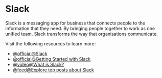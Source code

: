 # Slack

Slack is a messaging app for business that connects people to the information that they need. By bringing people together to work as one unified team, Slack transforms the way that organisations communicate.

Visit the following resources to learn more:

- [@official@Slack](https://slack.com)
- [@official@Getting Started with Slack](https://slack.com/intl/en-in/help/categories/360000049043)
- [@video@What is Slack?](https://www.youtube.com/watch?v=q19RtuCHt1Q)
- [@feed@Explore top posts about Slack](https://app.daily.dev/tags/slack?ref=roadmapsh)
